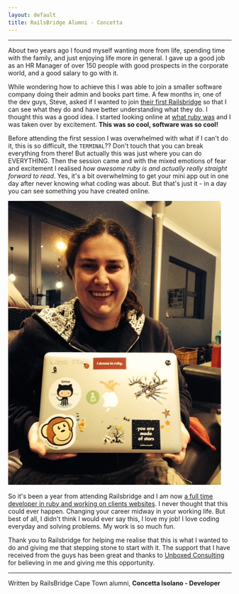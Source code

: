 ```yaml
---
layout: default
title: RailsBridge Alumni - Concetta
---
```




---

About two years ago I found myself wanting more from life, spending time with the family, and just enjoying life more in general. I gave up a good job as an HR Manager of over 150 people with good prospects in the corporate world, and a good salary to go with it.

While wondering how to achieve this I was able to join a smaller software company doing their admin and books part time. A few months in, one of the dev guys, Steve, asked if I wanted to join [their first Railsbridge](http://localhost:4000/2013/08/01/railsbridge-july-2013-review.html) so that I can see what they do and have better understanding what they do. I thought this was a good idea. I started looking online at [what ruby was](https://www.ruby-lang.org/en/) and I was taken over by excitement. **This was so cool, software was so cool!**

Before attending the first session I was overwhelmed with what if I can't do it, this is so difficult, the <code>TERMINAL</code>?? Don't touch that you can break everything from there! But actually this was just where you can do EVERYTHING. Then the session came and with the mixed emotions of fear and excitement I realised *how awesome ruby is and actually really straight forward to read*. Yes, it's a bit overwhelming to get your mini app out in one day after never knowing what coding was about. But that's just it - in a day you can see something you have created online.

![Concetta and her stickered-up laptop](/images/2014-07/concetta.JPG)

So it's been a year from attending Railsbridge and I am now [a full time developer in ruby and working on clients websites](http://www.unboxedconsulting.com/people/concetta-isolano). I never thought that this could ever happen. Changing your career midway in your working life. But best of all, I didn't think I would ever say this, I love my job!  I love coding everyday and solving problems. My work is so much fun.

Thank you to Railsbridge for helping me realise that this is what I wanted to do and giving me that stepping stone to start with it. The support that I have received from the guys has been great and thanks to [Unboxed Consulting](http://www.unboxedconsulting.com/) for believing in me and giving me this opportunity.

---

Written by RailsBridge Cape Town alumni, **Concetta Isolano - Developer**